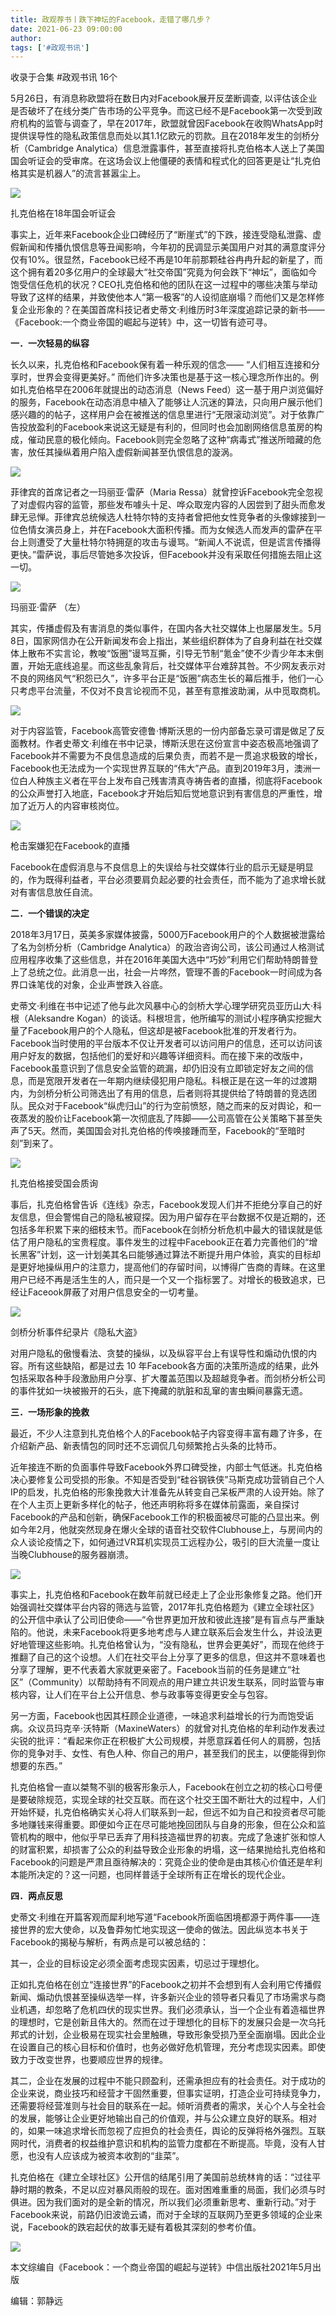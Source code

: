 ```yaml
---
title: 政观荐书丨跌下神坛的Facebook，走错了哪几步？
date: 2021-06-23 09:00:00
author: 
tags: ['#政观书讯']
---
```



收录于合集 #政观书讯 16个

5月26日，有消息称欧盟将在数日内对Facebook展开反垄断调查,
以评估该企业是否破坏了在线分类广告市场的公平竞争。而这已经不是Facebook第一次受到政府机构的监管与调查了，早在2017年，欧盟就曾因Facebook在收购WhatsApp时提供误导性的隐私政策信息而处以其1.1亿欧元的罚款。且在2018年发生的剑桥分析（Cambridge
Analytica）信息泄露事件，甚至直接将扎克伯格本人送上了美国国会听证会的受审席。在这场会议上他僵硬的表情和程式化的回答更是让“扎克伯格其实是机器人”的流言甚嚣尘上。

  

![](/images/97/2.gif)

扎克伯格在18年国会听证会

  

事实上，近年来Facebook企业口碑经历了“断崖式”的下跌，接连受隐私泄露、虚假新闻和传播仇恨信息等丑闻影响，今年初的民调显示美国用户对其的满意度评分仅有10%。很显然，Facebook已经不再是10年前那颗硅谷冉冉升起的新星了，而这个拥有着20多亿用户的全球最大“社交帝国”究竟为何会跌下“神坛”，面临如今饱受信任危机的状况？CEO扎克伯格和他的团队在这一过程中的哪些决策与举动导致了这样的结果，并致使他本人“第一极客”的人设彻底崩塌？而他们又是怎样修复企业形象的？在美国首席科技记者史蒂文·利维历时3年深度追踪记录的新书——《Facebook:一个商业帝国的崛起与逆转》中，这一切皆有迹可寻。

  

 **一．一次轻易的纵容**

  

长久以来，扎克伯格和Facebook保有着一种乐观的信念—— “人们相互连接和分享时，世界会变得更美好。”
而他们许多决策也是基于这一核心理念所作出的。例如扎克伯格早在2006年就提出的动态消息（News
Feed）这一基于用户浏览偏好的服务，Facebook在动态消息中植入了能够让人沉迷的算法，只向用户展示他们感兴趣的的帖子，这样用户会在被推送的信息里进行“无限滚动浏览”。对于依靠广告投放盈利的Facebook来说这无疑是有利的，但同时也会加剧网络信息茧房的构成，催动民意的极化倾向。Facebook则完全忽略了这种“病毒式”推送所暗藏的危害，放任其操纵着用户陷入虚假新闻甚至仇恨信息的漩涡。

  

![](/images/97/3.png)

  

菲律宾的首席记者之一玛丽亚·雷萨（Maria
Ressa）就曾控诉Facebook完全忽视了对虚假内容的监管，那些发布噱头十足、哗众取宠内容的人因尝到了甜头而愈发肆无忌惮。菲律宾总统候选人杜特尔特的支持者曾把他女性竞争者的头像嫁接到一位色情女演员身上，并在Facebook大面积传播。而为女候选人而发声的雷萨在平台上则遭受了大量杜特尔特拥趸的攻击与谩骂。“新闻人不说谎，但是谎言传播得更快。”雷萨说，事后尽管她多次投诉，但Facebook并没有采取任何措施去阻止这一切。

  

![](/images/97/4.png)

玛丽亚·雷萨 （左）

  

其实，传播虚假及有害消息的类似事件，在国内各大社交媒体上也屡屡发生。5月8日，国家网信办在公开新闻发布会上指出，某些组织群体为了自身利益在社交媒体上散布不实言论，教唆“饭圈”谩骂互撕，引导无节制“氪金”使不少青少年本末倒置，开始无底线追星。而这些乱象背后，社交媒体平台难辞其咎。不少网友表示对不良的网络风气“积怨已久”，许多平台正是“饭圈”病态生长的幕后推手，他们一心只考虑平台流量，不仅对不良言论视而不见，甚至有意推波助澜，从中觅取商机。

  

![](/images/97/5.png)

  

对于内容监管，Facebook高管安德鲁·博斯沃思的一份内部备忘录可谓是做足了反面教材。作者史蒂文·利维在书中记录，博斯沃思在这份宣言中姿态极高地强调了Facebook并不需要为不良信息造成的后果负责，而若不是一贯追求极致的增长，Facebook也无法成为一个实现世界互联的“伟大”产品。直到2019年3月，澳洲一位白人种族主义者在平台上发布自己残害清真寺祷告者的直播，彻底将Facebook的公众声誉打入地底，Facebook才开始后知后觉地意识到有害信息的严重性，增加了近万人的内容审核岗位。

  

![](/images/97/6.png)

枪击案嫌犯在Facebook的直播

  

Facebook在虚假消息与不良信息上的失误给与社交媒体行业的启示无疑是明显的，作为既得利益者，平台必须要肩负起必要的社会责任，而不能为了追求增长就对有害信息放任自流。

  

 **二．一个错误的决定**

2018年3月17日，英美多家媒体披露，5000万Facebook用户的个人数据被泄露给了名为剑桥分析（Cambridge
Analytica）的政治咨询公司，该公司通过人格测试应用程序收集了这些信息，并在2016年美国大选中“巧妙”利用它们帮助特朗普登上了总统之位。此消息一出，社会一片哗然，管理不善的Facebook一时间成为各界口诛笔伐的对象，企业声誉跌入谷底。

  

史蒂文·利维在书中记述了他与此次风暴中心的剑桥大学心理学研究员亚历山大·科根（Aleksandre
Kogan）的谈话。科根坦言，他所编写的测试小程序确实挖掘大量了Facebook用户的个人隐私，但这却是被Facebook批准的开发者行为。Facebook当时使用的平台版本不仅让开发者可以访问用户的信息，还可以访问该用户好友的数据，包括他们的爱好和兴趣等详细资料。而在接下来的改版中，Facebook虽意识到了信息安全监管的疏漏，却仍旧没有立即锁定好友之间的信息，而是宽限开发者在一年期内继续侵犯用户隐私。科根正是在这一年的过渡期内，为剑桥分析公司筛选出了有用的信息，后者则将其提供给了特朗普的竞选团队。民众对于Facebook“纵虎归山”的行为空前愤怒，随之而来的反对舆论，和一夜蒸发的股价让Facebook第一次彻底乱了阵脚——公司高管在公关策略下甚至失声了5天。然而，美国国会对扎克伯格的传唤接踵而至，Facebook的“至暗时刻”到来了。

  

![](/images/97/7.png)

扎克伯格接受国会质询

  

事后，扎克伯格曾告诉《连线》杂志，Facebook发现人们并不拒绝分享自己的好友信息，但会警惕自己的隐私被窥探。因为用户留存在平台数据不仅是近期的，还包括多年积累下来的细枝末节。而Facebook在剑桥分析危机中最大的错误就是低估了用户隐私的宝贵程度。事件发生的过程中Facebook正在着力完善他们的“增长黑客”计划，这一计划美其名曰能够通过算法不断提升用户体验，真实的目标却是更好地操纵用户的注意力，提高他们的存留时间，以博得广告商的青睐。在这里用户已经不再是活生生的人，而只是一个又一个指标罢了。对增长的极致追求，已经让Faceook屏蔽了对用户信息安全的一切考量。

  

![](/images/97/8.png)

剑桥分析事件纪录片《隐私大盗》

  

对用户隐私的傲慢看法、贪婪的操纵，以及纵容平台上有误导性和煽动仇恨的内容。所有这些缺陷，都是过去 10
年Facebook各方面的决策所造成的结果，此外包括采取各种手段激励用户分享、扩大覆盖范围以及超越竞争者。而剑桥分析公司的事件犹如一块被搬开的石头，底下掩藏的肮脏和乱窜的害虫瞬间暴露无遗。

  

 **三．一场形象的挽救**  

最近，不少人注意到扎克伯格个人的Facebook帖子内容变得丰富有趣了许多，在介绍新产品、新表情包的同时还不忘调侃几句频繁抢占头条的比特币。

  

近年接连不断的负面事件导致Facebook外界口碑受挫，内部士气低迷。扎克伯格决心要修复公司受损的形象。不知是否受到“硅谷钢铁侠”马斯克成功营销自己个人IP的启发，扎克伯格的形象挽救大计准备先从转变自己呆板严肃的人设开始。除了在个人主页上更新多样化的帖子，他还声明称将多在媒体前露面，亲自探讨Facebook的产品和创新，确保Facebook工作的积极面被尽可能的凸显出来。例如今年2月，他就突然现身在爆火全球的语音社交软件Clubhouse上，与房间内的众人谈论疫情之下，如何通过VR耳机实现员工远程办公，吸引的巨大流量一度让当晚Clubhouse的服务器崩溃。

  

![](/images/97/9.png)

  

事实上，扎克伯格和Facebook在数年前就已经走上了企业形象修复之路。他们开始强调社交媒体平台内容的筛选与监管，2017年扎克伯格题为《建立全球社区》的公开信中承认了公司旧使命——“令世界更加开放和彼此连接”是有盲点与严重缺陷的。他说，未来Facebook将更多地考虑与人建立联系后会发生什么，并设法更好地管理这些影响。扎克伯格曾认为，“没有隐私，世界会更美好”，而现在他终于推翻了自己的这个设想。人们在社交平台上分享了更多的信息，但这并不意味着也分享了理解，更不代表着大家就更亲密了。Facebook当前的任务是建立“社区”（Community）以帮助持有不同观点的用户建立共识发生联系，同时监管与审核内容，让人们在平台上公开信息、参与政事等变得更安全与包容。

  

另一方面，Facebook也因其枉顾企业道德，一味追求利益增长的行为而饱受诟病。众议员玛克辛·沃特斯（MaxineWaters）的就曾对扎克伯格的牟利动作发表过尖锐的批评：“看起来你正在积极扩大公司规模，并愿意踩着任何人的肩膀，包括你的竞争对手、女性、有色人种、你自己的用户，甚至我们的民主，以便能得到你想要的东西。”

  

扎克伯格曾一直以桀骜不驯的极客形象示人，Facebook在创立之初的核心口号便是要破除规范，实现全球的社交互联。而在这个社交王国不断壮大的过程中，人们开始怀疑，扎克伯格确实关心将人们联系到一起，但远不如为自己和投资者尽可能多地赚钱来得重要。即便如今正在尽可能地挽回团队与自身的形象，但在公众和监管机构的眼中，他似乎早已丢弃了用科技造福世界的初衷。完成了急速扩张和惊人的财富积累，却损害了公众的利益导致企业形象的坍塌，这一结果抛给扎克伯格和Facebook的问题是严肃且亟待解决的：究竟企业的使命是由其核心价值还是牟利本能所决定的？这一问题，也同样普适于全球所有正在增长的现代企业。

  

 **四．两点反思**  

  

史蒂文·利维在开篇客观而犀利地写道“Facebook所面临困境都源于两件事——连接世界的宏大使命，以及鲁莽匆忙地实现这一使命的做法。因此纵览本书关于Facebook的揭秘与解析，有两点是可以被总结的：

  

其一，企业的目标设定必须全面考虑现实因素，切忌过于理想化。

  

正如扎克伯格在创立“连接世界”的Facebook之初并不会想到有人会利用它传播假新闻、煽动仇恨甚至操纵选举一样，许多新兴企业的领导者只看见了市场需求与商业机遇，却忽略了危机四伏的现实世界。我们必须承认，当一个企业有着造福世界的理想时，它是创新且伟大的。然而在过于理想化的目标下的发展只会是一次乌托邦式的计划，企业极易在现实社会里触礁，导致形象受损乃至全面崩塌。因此企业在设置自己的核心目标和价值时，也务必做好危机管理，充分考虑现实因素。即使致力于改变世界，也要顺应世界的规律。

  

其二，企业在发展的过程中不能只顾盈利，还需承担应有的社会责任。对于成功的企业来说，商业技巧和经营才干固然重要，但事实证明，打造企业可持续竞争力，还需要将经营准则与社会目的联系在一起。倾听消费者的需求，关心个人与全社会的发展，能够让企业更好地输出自己的价值观，并与公众建立良好的联系。相对的，如果一味追求增长而忽视了应担负的社会责任，舆论的反弹将格外强烈。互联网时代，消费者的权益维护意识和机构的监管力度都在不断提高。毕竟，没有人甘愿，也没有人应该成为被资本收割的“韭菜”。

  

扎克伯格在《建立全球社区》公开信的结尾引用了美国前总统林肯的话：“过往平静时期的教条，不足以应对暴风雨般的现在。面对困难重重的局面，我们必须与时俱进。因为我们面对的是全新的情况，所以我们必须重新思考、重新行动。”对于Facebook来说，前路仍旧波诡云谲，而对于全球的互联网乃至更多领域的企业来说，Facebook的跌宕起伏的故事无疑有着极其深刻的参考价值。

  

![](/images/97/10.png)

本文综编自《Facebook：一个商业帝国的崛起与逆转》中信出版社2021年5月出版

  

编辑：郭静远

  

